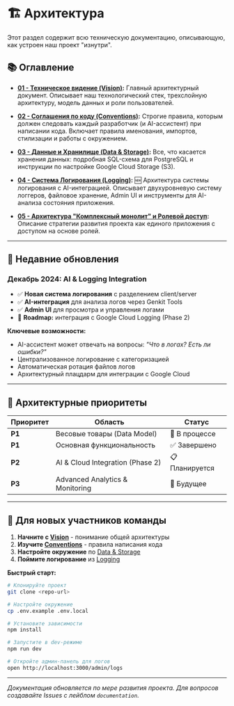 # 🏗️ Архитектура

Этот раздел содержит всю техническую документацию, описывающую, как устроен наш проект "изнутри".

## 📚 Оглавление

- **[01 - Техническое видение (Vision)](./01-vision.md):**
  Главный архитектурный документ. Описывает наш технологический стек, трехслойную архитектуру, модель данных и роли пользователей.

- **[02 - Соглашения по коду (Conventions)](./02-conventions.md):**
  Строгие правила, которым должен следовать каждый разработчик (и AI-ассистент) при написании кода. Включает правила именования, импортов, стилизации и работы с окружением.

- **[03 - Данные и Хранилище (Data & Storage)](./03-data-and-storage.md):**
  Все, что касается хранения данных: подробная SQL-схема для PostgreSQL и инструкции по настройке Google Cloud Storage (S3).

- **[04 - Система Логирования (Logging)](./04-logging.md):** 🆕
  Архитектура системы логирования с AI-интеграцией. Описывает двухуровневую систему логгеров, файловое хранение, Admin UI и инструменты для AI-анализа состояния приложения.

- **[05 - Архитектура "Комплексный монолит" и Ролевой доступ](./05-role-based-access.md):**
  Описание стратегии развития проекта как единого приложения с доступом на основе ролей.

---

## 🔄 Недавние обновления

### Декабрь 2024: AI & Logging Integration
- ✅ **Новая система логирования** с разделением client/server  
- ✅ **AI-интеграция** для анализа логов через Genkit Tools
- ✅ **Admin UI** для просмотра и управления логами
- 🔄 **Roadmap:** интеграция с Google Cloud Logging (Phase 2)

**Ключевые возможности:**
- AI-ассистент может отвечать на вопросы: *"Что в логах? Есть ли ошибки?"*
- Централизованное логирование с категоризацией
- Автоматическая ротация файлов логов  
- Архитектурный плацдарм для интеграции с Google Cloud

---

## 🎯 Архитектурные приоритеты

| Приоритет | Область | Статус |
|-----------|---------|---------|
| **P1** | Весовые товары (Data Model) | 🔄 В процессе |
| **P1** | Основная функциональность | ✅ Завершено |
| **P2** | AI & Cloud Integration (Phase 2) | 📋 Планируется |
| **P3** | Advanced Analytics & Monitoring | 🔮 Будущее |

---

## 🚀 Для новых участников команды

1. **Начните с [Vision](./01-vision.md)** - понимание общей архитектуры
2. **Изучите [Conventions](./02-conventions.md)** - правила написания кода  
3. **Настройте окружение** по [Data & Storage](./03-data-and-storage.md)
4. **Поймите логирование** из [Logging](./04-logging.md)

**Быстрый старт:**
```bash
# Клонируйте проект
git clone <repo-url>

# Настройте окружение  
cp .env.example .env.local

# Установите зависимости
npm install

# Запустите в dev-режиме  
npm run dev

# Откройте админ-панель для логов
open http://localhost:3000/admin/logs
```

---

*Документация обновляется по мере развития проекта. Для вопросов создавайте Issues с лейблом `documentation`.*